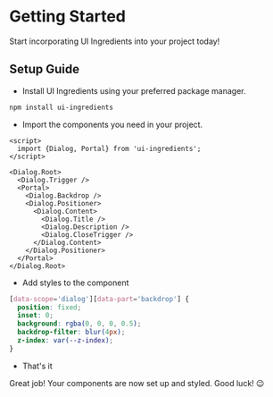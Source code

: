 # Getting Started

Start incorporating UI Ingredients into your project today!

## Setup Guide

- Install UI Ingredients using your preferred package manager.

```bash
npm install ui-ingredients
```

- Import the components you need in your project.

```svelte
<script>
  import {Dialog, Portal} from 'ui-ingredients';
</script>

<Dialog.Root>
  <Dialog.Trigger />
  <Portal>
    <Dialog.Backdrop />
    <Dialog.Positioner>
      <Dialog.Content>
        <Dialog.Title />
        <Dialog.Description />
        <Dialog.CloseTrigger />
      </Dialog.Content>
    </Dialog.Positioner>
  </Portal>
</Dialog.Root>
```

- Add styles to the component

```css
[data-scope='dialog'][data-part='backdrop'] {
  position: fixed;
  inset: 0;
  background: rgba(0, 0, 0, 0.5);
  backdrop-filter: blur(4px);
  z-index: var(--z-index);
}
```

- That's it

Great job! Your components are now set up and styled. Good luck! 😉
